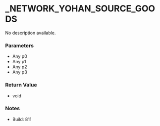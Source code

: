 # _NETWORK_YOHAN_SOURCE_GOODS

No description available.

### Parameters
* Any p0
* Any p1
* Any p2
* Any p3

### Return Value
* void

### Notes
* Build: 811

